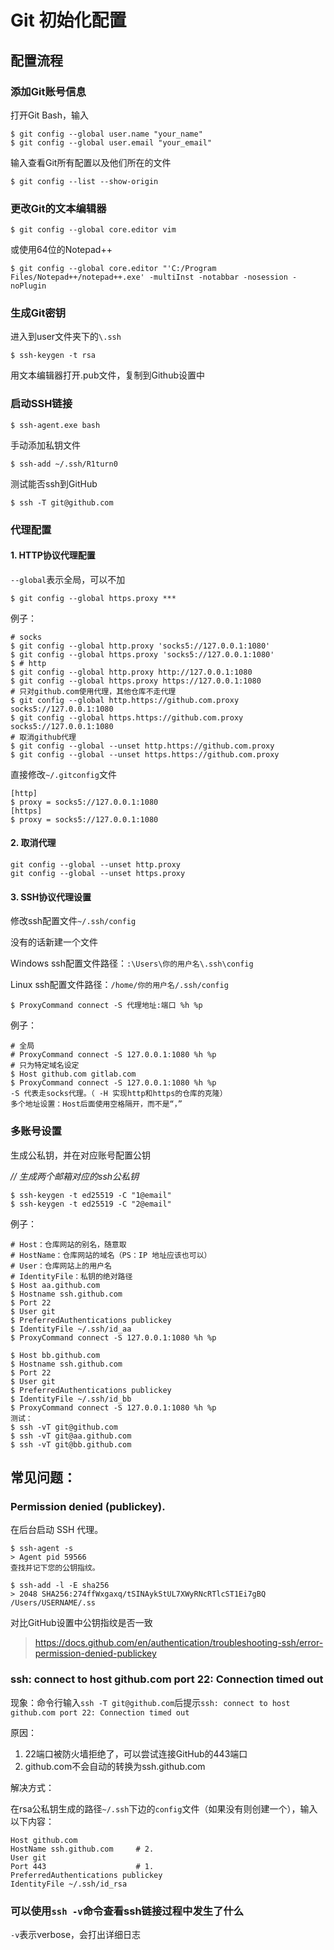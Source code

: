 # Git 初始化配置

## 配置流程

### 添加Git账号信息

打开Git Bash，输入

```
$ git config --global user.name "your_name"
$ git config --global user.email "your_email"
```

输入查看Git所有配置以及他们所在的文件

```
$ git config --list --show-origin
```

### 更改Git的文本编辑器

```
$ git config --global core.editor vim
```

或使用64位的Notepad++

```
$ git config --global core.editor "'C:/Program Files/Notepad++/notepad++.exe' -multiInst -notabbar -nosession -noPlugin
```

### 生成Git密钥

进入到user文件夹下的`\.ssh`

```
$ ssh-keygen -t rsa
```

用文本编辑器打开.pub文件，复制到Github设置中

### 启动SSH链接

```
$ ssh-agent.exe bash
```

手动添加私钥文件

```
$ ssh-add ~/.ssh/R1turn0
```

测试能否ssh到GitHub

```
$ ssh -T git@github.com
```

### 代理配置

#### 1. HTTP协议代理配置

`--global`表示全局，可以不加

```
$ git config --global https.proxy ***
```

例子：

```
# socks
$ git config --global http.proxy 'socks5://127.0.0.1:1080' 
$ git config --global https.proxy 'socks5://127.0.0.1:1080'
$ # http
$ git config --global http.proxy http://127.0.0.1:1080 
$ git config --global https.proxy https://127.0.0.1:1080
# 只对github.com使用代理，其他仓库不走代理
$ git config --global http.https://github.com.proxy socks5://127.0.0.1:1080
$ git config --global https.https://github.com.proxy socks5://127.0.0.1:1080
# 取消github代理
$ git config --global --unset http.https://github.com.proxy
$ git config --global --unset https.https://github.com.proxy
```

直接修改`~/.gitconfig`文件

```
[http]
$ proxy = socks5://127.0.0.1:1080
[https]
$ proxy = socks5://127.0.0.1:1080
```

#### 2. 取消代理

```
git config --global --unset http.proxy
git config --global --unset https.proxy
```

#### 3. SSH协议代理设置

修改ssh配置文件`~/.ssh/config`

没有的话新建一个文件

Windows ssh配置文件路径：`:\Users\你的用户名\.ssh\config`

Linux ssh配置文件路径：`/home/你的用户名/.ssh/config`

```
$ ProxyCommand connect -S 代理地址:端口 %h %p
```

例子：

```
# 全局
# ProxyCommand connect -S 127.0.0.1:1080 %h %p
# 只为特定域名设定
$ Host github.com gitlab.com
$ ProxyCommand connect -S 127.0.0.1:1080 %h %p
-S 代表走socks代理。（ -H 实现http和https的仓库的克隆）
多个地址设置：Host后面使用空格隔开，而不是“，”
```

### 多账号设置

生成公私钥，并在对应账号配置公钥

*// 生成两个邮箱对应的ssh公私钥*

```
$ ssh-keygen -t ed25519 -C "1@email"
$ ssh-keygen -t ed25519 -C "2@email"
```

例子：

```
# Host：仓库网站的别名，随意取
# HostName：仓库网站的域名（PS：IP 地址应该也可以）
# User：仓库网站上的用户名
# IdentityFile：私钥的绝对路径
$ Host aa.github.com 
$ Hostname ssh.github.com
$ Port 22
$ User git
$ PreferredAuthentications publickey
$ IdentityFile ~/.ssh/id_aa
$ ProxyCommand connect -S 127.0.0.1:1080 %h %p

$ Host bb.github.com 
$ Hostname ssh.github.com
$ Port 22
$ User git
$ PreferredAuthentications publickey
$ IdentityFile ~/.ssh/id_bb
$ ProxyCommand connect -S 127.0.0.1:1080 %h %p
测试：
$ ssh -vT git@github.com 
$ ssh -vT git@aa.github.com 
$ ssh -vT git@bb.github.com 
```



## 常见问题：

### Permission denied (publickey).
在后台启动 SSH 代理。

```
$ ssh-agent -s
> Agent pid 59566
查找并记下您的公钥指纹。
```

```
$ ssh-add -l -E sha256
> 2048 SHA256:274ffWxgaxq/tSINAykStUL7XWyRNcRTlcST1Ei7gBQ /Users/USERNAME/.ss
```

对比GitHub设置中公钥指纹是否一致

> https://docs.github.com/en/authentication/troubleshooting-ssh/error-permission-denied-publickey



###  ssh: connect to host github.com port 22: Connection timed out

现象：命令行输入`ssh -T git@github.com`后提示`ssh: connect to host github.com port 22: Connection timed out`

原因：

1. 22端口被防火墙拒绝了，可以尝试连接GitHub的443端口
2. github.com不会自动的转换为ssh.github.com

解决方式：

在rsa公私钥生成的路径`~/.ssh`下边的`config`文件（如果没有则创建一个），输入以下内容：

```
Host github.com
HostName ssh.github.com		# 2.
User git
Port 443					# 1.
PreferredAuthentications publickey
IdentityFile ~/.ssh/id_rsa
```

### 可以使用`ssh -v`命令查看ssh链接过程中发生了什么

`-v`表示verbose，会打出详细日志